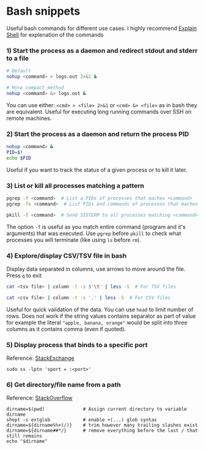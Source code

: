 # Bash snippets

Useful bash commands for different use cases. I highly recommend [Explain Shell](https://explainshell.com/) for explenation of the commands

### 1) Start the process as a daemon and redirect stdout and stderr to a file

```bash
# Default
nohup <command> > logs.out 2>&1 &

# More compact method
nohup <command> &> logs.out &
```

You can use either: `<cmd> > <file> 2>&1` or `<cmd> &> <file>` as in bash they are equivalent. 
Useful for executing long running commands over SSH on remote machines.


### 2) Start the process as a daemon and return the process PID

```bash
nohup <command> &
PID=$!
echo $PID
```

Useful if you want to track the status of a given process or to kill it later.

### 3) List or kill all processes matching a pattern

```bash
pgrep -f <command>  # List a PIDs of processes that maches <command>
pgrep -fa <command>  # List PIDs and commands of processes that maches <command>

pkill -f <command>  # Send SIGTERM to all processes matching <command>
```

The option `-f` is useful as you match entire command (program and it's arguments) that was executed.
Use `pgrep` before `pkill` to check what processes you will terminate (like using `ls` before `rm`).

### 4) Explore/display CSV/TSV file in bash

Display data separated in columns, use arrows to move around the file. Press `q` to exit

```bash
cat <tsv file> | column -t -s $'\t' | less -S  # For TSV files

cat <csv file> | column -t -s ',' | less -S  # For CSV files
```

Useful for quick validation of the data. You can use `head` to limit number of rows. 
Does not work if the string values contains separator as part of value
for example the literal `"apple, banana, orange"` would be split into three columns as it contains comma (even if quoted).

### 5) Display process that binds to a specific port

Reference: [StackExchange](https://unix.stackexchange.com/a/106562)

```
sudo ss -lptn 'sport = :<port>'
```
### 6) Get directory/file name from a path

Reference: [StackOverflow](https://stackoverflow.com/a/1371283/12396982)

```
dirname=$(pwd)              # Assign current directory to variable dirname
shopt -s extglob            # enable +(...) glob syntax
dirname=${dirname%%+(/)}    # trim however many trailing slashes exist
dirname=${dirname##*/}      # remove everything before the last / that still remains
echo "$dirname"
```
